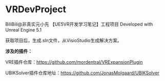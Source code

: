 # VRDevProject
BiliBili@非真实元小先
【UE5VR开发学习笔记】工程项目
Developed with Unreal Engine 5.1

获取项目后，生成.sln文件，从VisioStudio生成解决方案。



**涉及的插件：**


VRE插件仓库：https://github.com/mordentral/VRExpansionPlugin

UBIKSolver插件仓库地址：https://github.com/JonasMolgaard/UBIKSolver
